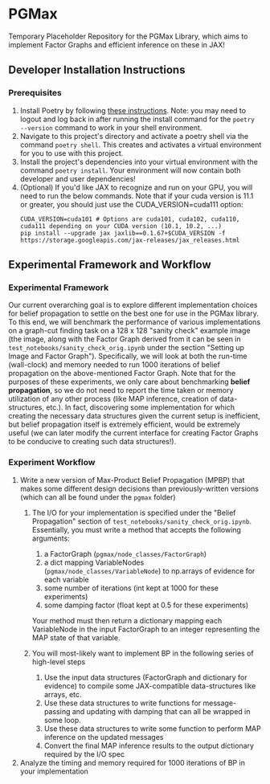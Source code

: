 # PGMax
Temporary Placeholder Repository for the PGMax Library, which aims to implement Factor Graphs and efficient inference on these in JAX!

## Developer Installation Instructions
### Prerequisites
1. Install Poetry by following [these instructions](https://python-poetry.org/docs/). Note: you may need to logout and log back in after running the install command for the `poetry --version` command to work in your shell environment.
1. Navigate to this project's directory and activate a poetry shell via the command `poetry shell`. This creates and activates a virtual environment for you to use with this project.
1. Install the project's dependencies into your virtual environment with the command `poetry install`. Your environment will now contain both developer and user dependencies!
1. (Optional) If you'd like JAX to recognize and run on your GPU, you will need to run the below commands. Note that if your cuda version is 11.1 or greater, you should just use the CUDA_VERSION=cuda111 option:
    ```
    CUDA_VERSION=cuda101 # Options are cuda101, cuda102, cuda110, cuda111 depending on your CUDA version (10.1, 10.2, ...)
    pip install --upgrade jax jaxlib==0.1.67+$CUDA_VERSION -f https://storage.googleapis.com/jax-releases/jax_releases.html
    ```

## Experimental Framework and Workflow
### Experimental Framework
Our current overarching goal is to explore different implementation choices for belief propagation to settle on the best one for use in the PGMax library. To this end, we will benchmark the performance of various implementations on a graph-cut finding task on a 128 x 128 "sanity check" example image (the image, along with the Factor Graph derived from it can be seen in `test_notebooks/sanity_check_orig.ipynb` under the section "Setting up Image and Factor Graph"). Specifically, we will look at both the run-time (wall-clock) and memory needed to run 1000 iterations of belief propagation on the above-mentioned Factor Graph. Note that for the purposes of these experiments, we only care about benchmarking **belief propagation**, so we do not need to report the time taken or memory utilization of any other process (like MAP inference, creation of data-structures, etc.). In fact, discovering some implementation for which creating the necessary data structures given the current setup is inefficient, but belief propagation itself is extremely efficient, would be extremely useful (we can later modify the current interface for creating Factor Graphs to be conducive to creating such data structures!).

### Experiment Workflow
1. Write a new version of Max-Product Belief Propagation (MPBP) that makes some different design decisions than previously-written versions (which can all be found under the `pgmax` folder)
    1. The I/O for your implementation is specified under the "Belief Propagation" section of `test_notebooks/sanity_check_orig.ipynb`. Essentially, you must write a method that accepts the following arguments:
        1. a FactorGraph (`pgmax/node_classes/FactorGraph`)
        1. a dict mapping VariableNodes (`pgmax/node_classes/VariableNode`) to np.arrays of evidence for each variable
        1. some number of iterations (int kept at 1000 for these experiments)
        1. some damping factor (float kept at 0.5 for these experiments)

        Your method must then return a dictionary mapping each VariableNode in the input FactorGraph to an integer representing the MAP state of that variable.
    1. You will most-likely want to implement BP in the following series of high-level steps
        1. Use the input data structures (FactorGraph and dictionary for evidence) to compile some JAX-compatible data-structures like arrays, etc.
        1. Use these data structures to write functions for message-passing and updating with damping that can all be wrapped in some loop.
        1. Use these data structures to write some function to perform MAP inference on the updated messages
        1. Convert the final MAP inference results to the output dictionary required by the I/O spec
1. Analyze the timing and memory required for 1000 iterations of BP in your implementation